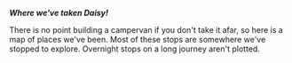 ***Where we've taken Daisy!***

There is no point building a campervan if you don't take it afar, so here is a map of places we've been. Most of these stops are somewhere we've stopped to explore. Overnight stops on a long journey aren't plotted.

